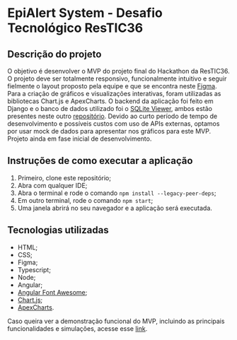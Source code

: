 # EpiAlert System - Desafio Tecnológico ResTIC36

## Descrição do projeto

O objetivo é desenvolver o MVP do projeto final do Hackathon da ResTIC36. O projeto deve ser totalmente responsivo, funcionalmente intuitivo e seguir fielmente o layout proposto pela equipe e que se encontra neste [Figma](https://www.figma.com/design/2ecG3dcL0F1XN4ZTvxrwDI/EpiAlert-System---project-1?node-id=902-76&node-type=canvas&t=lOeAHfEjgO0Teu0N-0). Para a criação de gráficos e visualizações interativas, foram utilizadas as bibliotecas Chart.js e ApexCharts. O backend da aplicação foi feito em Django e o banco de dados utilizado foi o [SQLite Viewer](https://marketplace.visualstudio.com/items?itemName=qwtel.sqlite-viewer), ambos estão presentes neste outro [repositório](https://github.com/samelakaroline/epialert-backend). Devido ao curto período de tempo de desenvolvimento e possíveis custos com uso de APIs externas, optamos por usar mock de dados para apresentar nos gráficos para este MVP. Projeto ainda em fase inicial de desenvolvimento.

## Instruções de como executar a aplicação

1. Primeiro, clone este repositório;
2. Abra com qualquer IDE;
3. Abra o terminal e rode o comando `npm install --legacy-peer-deps`;
5. Em outro terminal, rode o comando `npm start`;
6. Uma janela abrirá no seu navegador e a aplicação será executada.

## Tecnologias utilizadas

- HTML;
- CSS;
- Figma;
- Typescript;
- Node;
- Angular;
- [Angular Font Awesome](https://www.npmjs.com/package/@fortawesome/angular-fontawesome);
- [Chart.js](https://www.chartjs.org/);
- [ApexCharts](https://apexcharts.com/).

Caso queira ver a demonstração funcional do MVP, incluindo as principais funcionalidades e simulações, acesse esse [link](https://youtu.be/mKmg77tveak).
